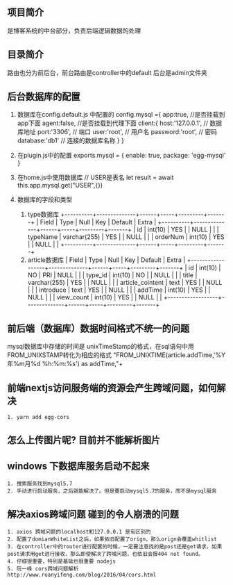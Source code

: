 
## 项目简介
是博客系统的中台部分，负责后端逻辑数据的处理
 
## 目录简介 
路由也分为前后台，前台路由是controller中的default
后台是admin文件夹

## 后台数据库的配置
1. 数据库在config.default.js 中配置的
   config.mysql ={
    app:true,     //是否挂载到app下面
    agent:false,  //是否挂载到代理下面
    client:{
      host:'127.0.0.1',      // 数据库地址
      port:'3306',           // 端口
      user:'root',           // 用户名
      password:'root',    // 密码
      database:'db1'    // 连接的数据库名称
    }
  } 
2. 在plugin.js中的配置
    exports.mysql = {
        enable: true,
        package: 'egg-mysql'
    }
3. 在home.js中使用数据库
    // USER是表名
     let result = await this.app.mysql.get("USER",{})

4. 数据库的字段和类型
    1. type数据库
        +----------+--------------+------+-----+---------+-------+
        | Field    | Type         | Null | Key | Default | Extra |
        +----------+--------------+------+-----+---------+-------+
        | id       | int(10)      | YES  |     | NULL    |       |
        | typeName | varchar(255) | YES  |     | NULL    |       |
        | orderNum | int(10)      | YES  |     | NULL    |       |
        +----------+--------------+------+-----+---------+-------+
    2. article数据库
        | Field            | Type         | Null | Key | Default | Extra |
        +------------------+--------------+------+-----+---------+-------+
        | id               | int(10)      | NO   | PRI | NULL    |       |
        | type_id          | int(10)      | NO   |     | NULL    |       |
        | title            | varchar(255) | YES  |     | NULL    |       |
        | article_cointent | text         | YES  |     | NULL    |       |
        | introduce        | text         | YES  |     | NULL    |       |
        | addTime          | int(10)      | YES  |     | NULL    |       |
        | view_count       | int(10)      | YES  |     | NULL    |       |
        +------------------+--------------+------+-----+---------+-------+ 


## 前后端（数据库）数据时间格式不统一的问题
   mysql数据库中存储的时间是 unixTimeStamp的格式，在sql语句中用FROM_UNIXSTAMP转化为相应的格式
   "FROM_UNIXTIME(article.addTime,'%Y年%m月%d %h:%m:%s') as addTime,"+             


## 前端nextjs访问服务端的资源会产生跨域问题，如何解决
    1. yarn add egg-cors


## 怎么上传图片呢? 目前并不能解析图片


## windows 下数据库服务启动不起来
    1. 搜索服务找到mysql5.7
    2. 手动进行启动服务，之后就能解决了。但是要启动mysql5.7的服务，而不是mysql服务


## 解决axios跨域问题 碰到的令人崩溃的问题
    1. axios 跨域问题的localhost和127.0.0.1 是有区别的
    2. 配置了domianWhiteList之后，如果依旧配置了orign，那么orign会覆盖whitlist
    3. 在controller中的router进行配置的时候，一定要注意找的是post还是get请求，如果post请求用get进行接收，那么即使解决了跨域问题，也依旧会报404 not found。
    4. 仔细很重要，特别是基础也很重要 nodejs
    5. 阮一峰 cors跨域问题解析 http://www.ruanyifeng.com/blog/2016/04/cors.html